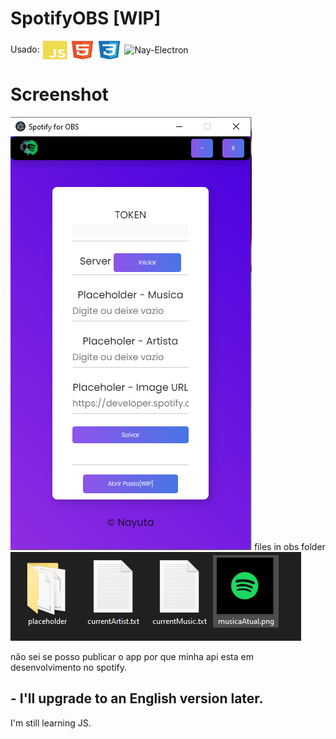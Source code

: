 # SpotifyOBS [WIP]

<div>
    <span>Usado:</span>
    <img align="center" alt="Nay-Js" height="30" width="40" src="https://raw.githubusercontent.com/devicons/devicon/master/icons/javascript/javascript-plain.svg">
    <img align="center" alt="Nay-HTML" height="30" width="40" src="https://raw.githubusercontent.com/devicons/devicon/master/icons/html5/html5-original.svg">
    <img align="center" alt="Nay-CSS" height="30" width="40" src="https://raw.githubusercontent.com/devicons/devicon/master/icons/css3/css3-original.svg">
    <img align="center" alt="Nay-Electron" height="30" width="40" src="https://cdn.jsdelivr.net/gh/devicons/devicon/icons/electron/electron-original.svg">
</div>

##

<h1> Screenshot </h1>
<img src='https://github.com/Nnayuta/SpotifyOBS/blob/8db2f6a2c4a4557e45b82828691bbad6ad2ad42e/Screenshot_1.png'/>
<span> files in obs folder </span>
<img src='https://github.com/Nnayuta/SpotifyOBS/blob/8db2f6a2c4a4557e45b82828691bbad6ad2ad42e/Screenshot_2.png'/>

não sei se posso publicar o app por que minha api esta em desenvolvimento no spotify.

##

## - I'll upgrade to an English version later.
I'm still learning JS.

